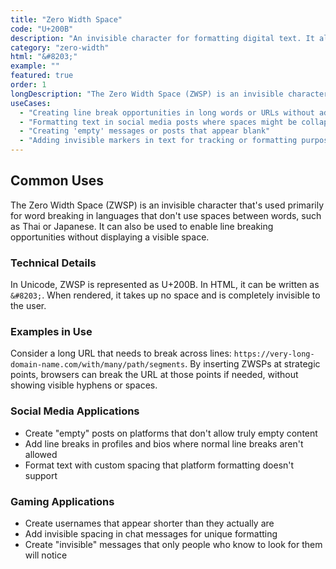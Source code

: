 ```yaml
---
title: "Zero Width Space"
code: "U+200B"
description: "An invisible character for formatting digital text. It allows word breaks or line breaks without adding a visible space."
category: "zero-width"
html: "&#8203;"
example: ""
featured: true
order: 1
longDescription: "The Zero Width Space (ZWSP) is an invisible character that's used primarily for word breaking in languages that don't use spaces between words, such as Thai or Japanese. It can also be used to enable line breaking opportunities without displaying a visible space."
useCases: 
  - "Creating line break opportunities in long words or URLs without adding visible spaces"
  - "Formatting text in social media posts where spaces might be collapsed"
  - "Creating 'empty' messages or posts that appear blank"
  - "Adding invisible markers in text for tracking or formatting purposes"
---
```


## Common Uses

The Zero Width Space (ZWSP) is an invisible character that's used primarily for word breaking in languages that don't use spaces between words, such as Thai or Japanese. It can also be used to enable line breaking opportunities without displaying a visible space.

### Technical Details

In Unicode, ZWSP is represented as U+200B. In HTML, it can be written as `&#8203;`. When rendered, it takes up no space and is completely invisible to the user.

### Examples in Use

Consider a long URL that needs to break across lines: `https://very-long-domain-name.com/with/many/path/segments`. By inserting ZWSPs at strategic points, browsers can break the URL at those points if needed, without showing visible hyphens or spaces.

### Social Media Applications

- Create "empty" posts on platforms that don't allow truly empty content
- Add line breaks in profiles and bios where normal line breaks aren't allowed
- Format text with custom spacing that platform formatting doesn't support

### Gaming Applications

- Create usernames that appear shorter than they actually are
- Add invisible spacing in chat messages for unique formatting
- Create "invisible" messages that only people who know to look for them will notice
